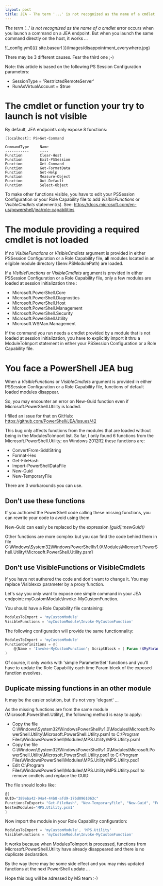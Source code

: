 ```yaml
---
layout: post
title: JEA - The term '...' is not recognized as the name of a cmdlet
---
```


*The term '...' is not recognized as the name of a cmdlet* error occurs when you launch a command on a JEA endpoint. But when you launch the same command directly on the host, it works ...

![_config.yml]({{ site.baseurl }}/images/disappointment_everywhere.jpg)

There may be 3 different causes. Fear the third one ;-)

Note: this article is based on the following PS Session Configuration parameters:

* SessionType = 'RestrictedRemoteServer'
* RunAsVirtualAccount = $true

# The cmdlet or function your try to launch is not visible

By default, JEA endpoints only expose 8 functions:

```
[localhost]: PS>Get-Command

CommandType     Name
-----------     ----
Function        Clear-Host
Function        Exit-PSSession
Function        Get-Command
Function        Get-FormatData
Function        Get-Help
Function        Measure-Object
Function        Out-Default
Function        Select-Object
```

To make other functions visible, you have to edit your PSSession Configuration or your Role Capability file to add *VisibleFunctions* or *VisibleCmdlets* statement(s). See: <https://docs.microsoft.com/en-us/powershell/jea/role-capabilities>

# The module providing a required cmdlet is not loaded

If no *VisibleFunctions* or *VisibleCmdlets* argument is provided in either PSSession Configuration or a Role Capability file, **all** modules located in an eligible module directory ($env:PSModulePath) are loaded.

If a *VisibleFunctions* or *VisibleCmdlets* argument is provided in either PSSession Configuration or a Role Capability file, only a few modules are loaded at session initialization time :

* Microsoft.PowerShell.Core
* Microsoft.PowerShell.Diagnostics
* Microsoft.PowerShell.Host
* Microsoft.PowerShell.Management
* Microsoft.PowerShell.Security
* Microsoft.PowerShell.Utility
* Microsoft.WSMan.Management

If the command you run needs a cmdlet provided by a module that is not loaded at session initialization, you have to explicitly import it thru a ModuleToImport statement in either your PSSession Configuration or a Role Capability file.

# You face a PowerShell JEA bug

When a *VisibleFunctions* or *VisibleCmdlets* argument is provided in either PSSession Configuration or a Role Capability file, functions of default loaded modules disappear.

So, you may encounter an error on New-Guid function even if Microsoft.PowerShell.Utility is loaded.

I filled an issue for that on GitHub: <https://github.com/PowerShell/JEA/issues/42>

This bug only affects functions from the modules that are loaded without being in the ModulesToImport list. So far, I only found 6 functions from the Microsoft.PowerShell.Utility; on Windows 2012R2 these functions are:

* ConvertFrom-SddlString
* Format-Hex
* Get-FileHash
* Import-PowerShellDataFile
* New-Guid
* New-TemporaryFile

There are 3 workarounds you can use.

## Don't use these functions

If you authored the PowerShell code calling these missing functions, you can rewrite your code to avoid using them.

New-Guid can easily be replaced by the expression *[guid]::newGuid()*

Other functions are more complex but you can find the code behind them in file C:\Windows\System32\WindowsPowerShell\v1.0\Modules\Microsoft.PowerShell.Utility\Microsoft.PowerShell.Utility.psm1

## Don't use VisibleFunctions or VisibleCmdlets

If you have not authored the code and don't want to change it. You may replace Visiblexxx parameter by a proxy function.

Let's say you only want to expose one simple command in your JEA endpoint: myCustomModule\Invoke-MyCustomFunction.

You should have a Role Capability file containing:

```powershell
ModulesToImport = 'myCustomModule'
VisibleFunctions = 'myCustomModule\Invoke-MyCustomFunction'
```

The following configuration will provide the same functionnality:

```powershell
ModulesToImport = 'myCustomModule'
FunctionDefinitions = @(
	@{Name = 'Invoke-MyCustomFunction'; ScriptBlock = { Param ($MyParam1, $MyParam2) myCustomModule\Invoke-MyCustomFunction -Param1 $MyParam1 -Param2 $MyParam2 }}
)
```

Of course, it only works with 'simple ParameterSet' functions and you'll have to update the Role Capability each time Param block of the exposed function eveolves.

## Duplicate missing functions in an other module

It may be the easier solution, but it's not very 'elegant' ...

As the missing functions are from the same module (Microsoft.PowerShell.Utility), the following method is easy to apply:

* Copy the file C:\Windows\System32\WindowsPowerShell\v1.0\Modules\Microsoft.PowerShell.Utility\Microsoft.PowerShell.Utility.psm1 to C:\Program Files\WindowsPowerShell\Modules\MPS.Utility\MPS.Utility.psm1
* Copy the file C:\Windows\System32\WindowsPowerShell\v1.0\Modules\Microsoft.PowerShell.Utility\Microsoft.PowerShell.Utility.psd1 to C:\Program Files\WindowsPowerShell\Modules\MPS.Utility\MPS.Utility.psd1
* Edit C:\Program Files\WindowsPowerShell\Modules\MPS.Utility\MPS.Utility.psd1 to remove cmdlets and replace the GUID

The file should looks like:

```powershell
@{
GUID="389eba42-94a4-44b8-afd9-176d0961063c"
FunctionsToExport= "Get-FileHash", "New-TemporaryFile", "New-Guid", "Format-Hex", "Import-PowerShellDataFile", "ConvertFrom-SddlString"
NestedModules="MPS.Utility.psm1"
}
```

Now import the module in your Role Capability configuration:

```powershell
ModulesToImport = 'myCustomModule', 'MPS.Utility'
VisibleFunctions = 'myCustomModule\Invoke-MyCustomFunction'
```

It works because when ModulesToImport is processed, functions from Microsoft.PowerShell.Utility have already disappeared and there is no duplicate declaration.

By the way there may be some side effect and you may miss updated functions at the next PowerShell update ...

Hope this bug will be adressed by MS team :-)